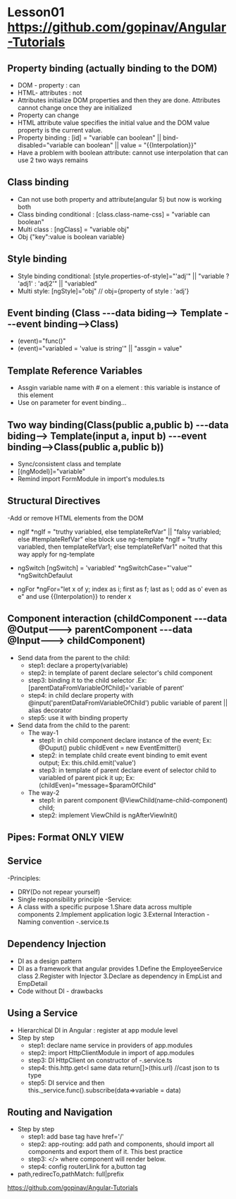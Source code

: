 # Lesson01 https://github.com/gopinav/Angular-Tutorials

## Property binding (actually binding to the DOM)
- DOM - property : can
- HTML- attributes : not
- Attributes initialize DOM properties and then they are done. Attributes cannot change once they are initialized
- Property can change
- HTML attribute value specifies the initial value and the DOM value property is the current value.
- Property binding : [id] = "variable can boolean" || bind-disabled="variable can boolean" || value = "{{Interpolation}}"
- Have a problem with boolean attribute: cannot use interpolation that can use 2 two ways remains

## Class binding 
- Can not use both property and attribute(angular 5) but now is working both
- Class binding conditional : [class.class-name-css] = "variable can boolean" 
- Multi class : [ngClass] = "variable obj"
- Obj {"key":value is boolean variable}

## Style binding
- Style binding conditional: [style.properties-of-style]="'adj'" || "variable ? 'adj1' : 'adj2'" || "variabled"
- Multi style: [ngStyle]="obj" // obj={property of style : 'adj'}

## Event binding (Class ---data biding--> Template ---event binding-->Class)
- (event)="func()"
- (event)="variabled = 'value is string'" || "assgin = value"

## Template Reference Variables
- Assgin variable name with # on a element : this variable is instance of this element
- Use on parameter for event binding...

## Two way binding(Class(public a,public b) ---data biding--> Template(input a, input b) ---event binding-->Class(public a,public b))
- Sync/consistent class and template
- [(ngModel)]="variable"
- Remind import FormModule in import's modules.ts

## Structural Directives
-Add or remove HTML elements from the DOM
+ ngIf
  *ngIf = "truthy variabled, else templateRefVar" || "falsy variabled; else #templateRefVar" else block use ng-template
  *ngIf = "truthy variabled, then templateRefVar1; else templateRefVar1" noited that this way apply for ng-template
	
+ ngSwitch
  [ngSwitch] = 'variabled' 
	*ngSwitchCase="'value'"
	*ngSwitchDefaulut
+ ngFor
  *ngFor="let x of y; index as i; first as f; last as l; odd as o' even as e" and use {{Interpolation}} to render x 

## Component interaction (childComponent ---data @Output---> parentComponent ---data @Input---> childComponent)
- Send data from the parent to the child: 
  + step1: declare a property(variable)
  + step2: in template of parent declare selector's child component
  + step3: binding it to the child selector .Ex: [parentDataFromVariableOfChild]='variable of parent'
  + step4: in child declare property with @input('parentDataFromVariableOfChild') public variable of parent || alias decorator
  + step5: use it with binding property
- Send data from the child to the parent:
  * The way-1
    + step1: in child component declare instance of the event; Ex: @Ouput() public childEvent = new EventEmitter()
    + step2: in template child create event binding to emit event output; Ex: this.child.emit('value')
    + step3: in template of parent declare event of selector child to variabled of parent pick it up; Ex: (childEven)="message=$paramOfChild"
  * The way-2
    + step1: in parent component @ViewChild(name-child-component) child;
    + step2: implement ViewChild is ngAfterViewInit()

## Pipes: Format ONLY VIEW 

## Service
-Principles:
 + DRY(Do not repear yourself)
 + Single responsibility principle
-Service:
 + A class with a specific purpose
   1.Share data across multiple components 
   2.Implement application logic
   3.External Interaction
-Naming convention -.service.ts

## Dependency Injection
- DI as a design pattern
- DI as a framework that angular provides
   1.Define the EmployeeService class
   2.Register with Injector
   3.Declare as dependency in EmpList and EmpDetail 
- Code without DI - drawbacks
## Using a Service
- Hierarchical DI in Angular : register at app module level
- Step by step
  + step1: declare name service in providers of app.modules 
  + step2: import HttpClientModule in import of app.modules 
  + step3: DI HttpClient on constructor of -.service.ts
  + step4: this.http.get<I same data return[]>(this.url) //cast json to ts type
  + step5: DI service and then this._service.func().subscribe(data=>variable = data) 

## Routing and Navigation
- Step by step
  + step1: add base tag have href='/'
  + step2: app-routing: add path and components, should import all components and export them of it. This best practice
  + step3: <router-outlet></> where component will render below.
  + step4: config routerLlink for a,button tag
- path,redirecTo,pathMatch: full|prefix
	  
https://github.com/gopinav/Angular-Tutorials




